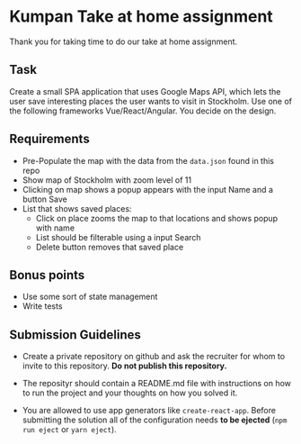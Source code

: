 # Kumpan Take at home assignment

Thank you for taking time to do our take at home assignment. 

## Task

Create a small SPA application that uses Google Maps API, which lets the user save interesting places the user wants to visit in Stockholm. Use one of the following frameworks Vue/React/Angular. You decide on the design.

## Requirements
- Pre-Populate the map with the data from the `data.json` found in this repo
- Show map of Stockholm with zoom level of 11
- Clicking on map shows a popup appears with the input Name and a button Save
- List that shows saved places: 
  - Click on place zooms the map to that locations and shows popup with name 
  - List should be filterable using a input Search 
  - Delete button removes that saved place


## Bonus points
- Use some sort of state management 
- Write tests

## Submission Guidelines

* Create a private repository on github and ask the recruiter for whom to invite to this repository. **Do not publish this repository.**

* The reposityr should contain a README.md file with instructions on how to run the project and your thoughts on how you solved it.
* You are allowed to use app generators like `create-react-app`. Before submitting the solution all of the configuration needs **to be ejected** (`npm run eject` or `yarn eject`).
